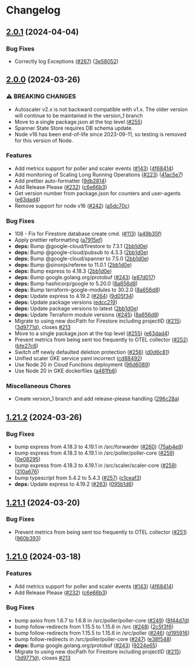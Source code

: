 # Changelog

## [2.0.1](https://github.com/cloudspannerecosystem/autoscaler/compare/v2.0.0...v2.0.1) (2024-04-04)


### Bug Fixes

* Correctly log Exceptions ([#267](https://github.com/cloudspannerecosystem/autoscaler/issues/267)) ([3e58052](https://github.com/cloudspannerecosystem/autoscaler/commit/3e5805225d906f60209c03afb5a68c98bfb4d2bc))

## [2.0.0](https://github.com/cloudspannerecosystem/autoscaler/compare/v1.20.0...v2.0.0) (2024-03-26)


### ⚠ BREAKING CHANGES

* Autoscaler v2.x is not backward compatible with v1.x. The older version will continue to be maintained in the version_1 branch
* Move to a single package.json at the top level ([#255](https://github.com/cloudspannerecosystem/autoscaler/issues/255))
* Spanner State Store requires DB schema update.
* Node v16 has been end-of-life since 2023-09-11, so testing is removed for this version of Node.

### Features

* Add metrics support for poller and scaler events ([#143](https://github.com/cloudspannerecosystem/autoscaler/issues/143)) ([4f68414](https://github.com/cloudspannerecosystem/autoscaler/commit/4f684148c7056d842120285f57316c3f9af29e42))
* Add monitoring of Scaling Long Running Operations ([#223](https://github.com/cloudspannerecosystem/autoscaler/issues/223)) ([41ac5e7](https://github.com/cloudspannerecosystem/autoscaler/commit/41ac5e7b8a1e8fac8fa8365ea419360761753b11))
* Add prettier auto-formatter ([9db2814](https://github.com/cloudspannerecosystem/autoscaler/commit/9db2814ffdc014f00607aa82aed56b979a4f47d2))
* Add Release Please ([#232](https://github.com/cloudspannerecosystem/autoscaler/issues/232)) ([c6e66b3](https://github.com/cloudspannerecosystem/autoscaler/commit/c6e66b3700092abb4d58e893d8b62e3f2634ee5f))
* Get version number from package.json for counters and user-agents ([e63dad4](https://github.com/cloudspannerecosystem/autoscaler/commit/e63dad49643808e0d8101a77fb2ca18a585fbf7a))
* Remove support for node v16 ([#242](https://github.com/cloudspannerecosystem/autoscaler/issues/242)) ([a5dc70c](https://github.com/cloudspannerecosystem/autoscaler/commit/a5dc70c07a53c20b96dc9b422b83b7b0ecc88fcf))


### Bug Fixes

* 108 - Fix for Firestore database create cmd. ([#113](https://github.com/cloudspannerecosystem/autoscaler/issues/113)) ([a49b35f](https://github.com/cloudspannerecosystem/autoscaler/commit/a49b35f63f296bbffcaccd8423047c56ae805024))
* Apply prettier reformatting ([a7915ef](https://github.com/cloudspannerecosystem/autoscaler/commit/a7915ef2746542e79faf13b1d346fda6fbba3b4c))
* **deps:** Bump @google-cloud/firestore to 7.3.1 ([2bb1d0e](https://github.com/cloudspannerecosystem/autoscaler/commit/2bb1d0e623109fe93c5b585c021094eb47ee36dd))
* **deps:** Bump @google-cloud/pubsub to 4.3.3 ([2bb1d0e](https://github.com/cloudspannerecosystem/autoscaler/commit/2bb1d0e623109fe93c5b585c021094eb47ee36dd))
* **deps:** Bump @google-cloud/spanner to 7.5.0 ([2bb1d0e](https://github.com/cloudspannerecosystem/autoscaler/commit/2bb1d0e623109fe93c5b585c021094eb47ee36dd))
* **deps:** Bump @sinonjs/referee to 11.0.1 ([2bb1d0e](https://github.com/cloudspannerecosystem/autoscaler/commit/2bb1d0e623109fe93c5b585c021094eb47ee36dd))
* **deps:** Bump express to 4.18.3 ([2bb1d0e](https://github.com/cloudspannerecosystem/autoscaler/commit/2bb1d0e623109fe93c5b585c021094eb47ee36dd))
* **deps:** Bump google.golang.org/protobuf ([#243](https://github.com/cloudspannerecosystem/autoscaler/issues/243)) ([e87d017](https://github.com/cloudspannerecosystem/autoscaler/commit/e87d017843b9eea68d5748155e2b2867581213bd))
* **deps:** Bump hashicorp/google to 5.20.0 ([8a656d8](https://github.com/cloudspannerecosystem/autoscaler/commit/8a656d83e1e1b4c7227496be87c120a125384f78))
* **deps:** Bump terraform-google-modules to 30.2.0 ([8a656d8](https://github.com/cloudspannerecosystem/autoscaler/commit/8a656d83e1e1b4c7227496be87c120a125384f78))
* **deps:** Update express to 4.19.2 ([#264](https://github.com/cloudspannerecosystem/autoscaler/issues/264)) ([9d05f34](https://github.com/cloudspannerecosystem/autoscaler/commit/9d05f34a06473f4cbf5651c9327e07c73959cf42))
* **deps:** Update package versions ([edcc219](https://github.com/cloudspannerecosystem/autoscaler/commit/edcc219d06c662bfee8d8ac481f9eb9aaea0febe))
* **deps:** Update package versions to latest ([2bb1d0e](https://github.com/cloudspannerecosystem/autoscaler/commit/2bb1d0e623109fe93c5b585c021094eb47ee36dd))
* **deps:** Update Terraform module versions ([#245](https://github.com/cloudspannerecosystem/autoscaler/issues/245)) ([8a656d8](https://github.com/cloudspannerecosystem/autoscaler/commit/8a656d83e1e1b4c7227496be87c120a125384f78))
* Migrate to using new docPath for Firestore including projectID ([#215](https://github.com/cloudspannerecosystem/autoscaler/issues/215)) ([3d9771d](https://github.com/cloudspannerecosystem/autoscaler/commit/3d9771d2afa3184ed7049e6ccf2aeec6fb387894)), closes [#213](https://github.com/cloudspannerecosystem/autoscaler/issues/213)
* Move to a single package.json at the top level ([#255](https://github.com/cloudspannerecosystem/autoscaler/issues/255)) ([e63dad4](https://github.com/cloudspannerecosystem/autoscaler/commit/e63dad49643808e0d8101a77fb2ca18a585fbf7a))
* Prevent metrics from being sent too frequently to OTEL collector ([#252](https://github.com/cloudspannerecosystem/autoscaler/issues/252)) ([bfe27c6](https://github.com/cloudspannerecosystem/autoscaler/commit/bfe27c63deb9e27bb21fb92174054b82b47bc143))
* Switch off newly defaulted deletion protection ([#256](https://github.com/cloudspannerecosystem/autoscaler/issues/256)) ([d0d6c81](https://github.com/cloudspannerecosystem/autoscaler/commit/d0d6c81423c09cce135dea01d04057629d0dfc26))
* Unified scaler GKE service yaml incorrect ([cd88492](https://github.com/cloudspannerecosystem/autoscaler/commit/cd88492993267ae3c266de3d509f5674fe4f34f0))
* Use Node 20 in Cloud Functions deployment ([96d6089](https://github.com/cloudspannerecosystem/autoscaler/commit/96d6089c3090272dfb3534752a70778c9256cc1d))
* Use Node 20 in GKE dockerfiles ([a481fb6](https://github.com/cloudspannerecosystem/autoscaler/commit/a481fb669f08639b306bc76ee497b6722a2cba10))


### Miscellaneous Chores

* Create version_1 branch and add release-please handling ([296c28a](https://github.com/cloudspannerecosystem/autoscaler/commit/296c28a393178a1052f30cebb2fb30a9f4873ecb))

## [1.21.2](https://github.com/cloudspannerecosystem/autoscaler/compare/v1.21.1...v1.21.2) (2024-03-26)


### Bug Fixes

* bump express from 4.18.3 to 4.19.1 in /src/forwarder ([#260](https://github.com/cloudspannerecosystem/autoscaler/issues/260)) ([75ab4e9](https://github.com/cloudspannerecosystem/autoscaler/commit/75ab4e9e2eed511cfee98491aeb5e3dbebfe2965))
* bump express from 4.18.3 to 4.19.1 in /src/poller/poller-core ([#259](https://github.com/cloudspannerecosystem/autoscaler/issues/259)) ([0e08295](https://github.com/cloudspannerecosystem/autoscaler/commit/0e082953bc6a1bc05d25e2acddcf6d52956ad2c9))
* bump express from 4.18.3 to 4.19.1 in /src/scaler/scaler-core ([#258](https://github.com/cloudspannerecosystem/autoscaler/issues/258)) ([310a676](https://github.com/cloudspannerecosystem/autoscaler/commit/310a676050696ff305fe957efb995019bebd435f))
* bump typescript from 5.4.2 to 5.4.3 ([#257](https://github.com/cloudspannerecosystem/autoscaler/issues/257)) ([c1ceaf3](https://github.com/cloudspannerecosystem/autoscaler/commit/c1ceaf31fd4eb4633b27c9cb1ebf147af8ac929b))
* **deps:** Update express to 4.19.2 ([#263](https://github.com/cloudspannerecosystem/autoscaler/issues/263)) ([095b1d6](https://github.com/cloudspannerecosystem/autoscaler/commit/095b1d6296587f4986e9e3ad9778caed125fb630))

## [1.21.1](https://github.com/cloudspannerecosystem/autoscaler/compare/cloudspannerecosystem/autoscaler-v1.21.0...cloudspannerecosystem/autoscaler-v1.21.1) (2024-03-20)


### Bug Fixes

* Prevent metrics from being sent too frequently to OTEL collector ([#251](https://github.com/cloudspannerecosystem/autoscaler/issues/251)) ([960b393](https://github.com/cloudspannerecosystem/autoscaler/commit/960b393698cf29bdda82971a94d1c1225a1e1ba9))

## [1.21.0](https://github.com/cloudspannerecosystem/autoscaler/compare/cloudspannerecosystem/autoscaler-v1.20.0...cloudspannerecosystem/autoscaler-v1.21.0) (2024-03-18)


### Features

* Add metrics support for poller and scaler events ([#143](https://github.com/cloudspannerecosystem/autoscaler/issues/143)) ([4f68414](https://github.com/cloudspannerecosystem/autoscaler/commit/4f684148c7056d842120285f57316c3f9af29e42))
* Add Release Please ([#232](https://github.com/cloudspannerecosystem/autoscaler/issues/232)) ([c6e66b3](https://github.com/cloudspannerecosystem/autoscaler/commit/c6e66b3700092abb4d58e893d8b62e3f2634ee5f))


### Bug Fixes

* bump axios from 1.6.7 to 1.6.8 in /src/poller/poller-core ([#249](https://github.com/cloudspannerecosystem/autoscaler/issues/249)) ([8f44d7d](https://github.com/cloudspannerecosystem/autoscaler/commit/8f44d7d61d680fb82fee8b4b0ee89ae4bacf72f3))
* bump follow-redirects from 1.15.5 to 1.15.6 in /src ([#248](https://github.com/cloudspannerecosystem/autoscaler/issues/248)) ([2c5f3f6](https://github.com/cloudspannerecosystem/autoscaler/commit/2c5f3f660d4dab45b19334031f90652c56a0fa84))
* bump follow-redirects from 1.15.5 to 1.15.6 in /src/poller ([#246](https://github.com/cloudspannerecosystem/autoscaler/issues/246)) ([d195916](https://github.com/cloudspannerecosystem/autoscaler/commit/d195916646cffbecc6f906af45955fdc3c03dffa))
* bump follow-redirects in /src/poller/poller-core ([#247](https://github.com/cloudspannerecosystem/autoscaler/issues/247)) ([e38f548](https://github.com/cloudspannerecosystem/autoscaler/commit/e38f54810c6a5936343989259492e775bf424e19))
* **deps:** Bump google.golang.org/protobuf ([#243](https://github.com/cloudspannerecosystem/autoscaler/issues/243)) ([9224e65](https://github.com/cloudspannerecosystem/autoscaler/commit/9224e655b8761c55be3551f1e8702a326d799014))
* Migrate to using new docPath for Firestore including projectID ([#215](https://github.com/cloudspannerecosystem/autoscaler/issues/215)) ([3d9771d](https://github.com/cloudspannerecosystem/autoscaler/commit/3d9771d2afa3184ed7049e6ccf2aeec6fb387894)), closes [#213](https://github.com/cloudspannerecosystem/autoscaler/issues/213)
